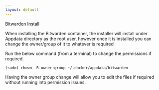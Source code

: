 ```yaml
---
layout: default
---
```


Bitwarden Install

When installing the Bitwarden container, the installer will install under Appdata directory as the root user, however once it is installed you can change the owner/group of it to whatever is required

Run the below command (from a terminal) to change the permissions if required. 

```(sudo) chown -R owner:group ~/.docker/appdata/bitwarden```

Having the owner group change will allow you to edit the files if required without running into permission issues.
